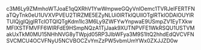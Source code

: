 c3M6Ly9ZMmhoWTJoaE1qQXRhV1YwWmpweGQyVnlOemc1TVRJelFERTFNaTQyTnk0eU1UVXVPVEU2TlRZME5EZyNLUi0lRTklQUIlOTglRTklODAlOUYlRTUlQjglQjglRTclOTQlQTgKdm1lc3M6Ly9ZWFYwYnpwaE9USmpZV1EyTXkwMFlXSTFMVFF6WlRFdE9HSmpNQzA1TjJaak9XUTNPVFE1WkRSQU1USTVMakUxTkM0MU15NHhNVG8yTWpjd05RP3JlbWFya3M9S1ItQ2hhdEdQVCVFNSVCMCU4OCVFNyU5NCVBOCZvYmZzPW5vbmUmYWx0ZXJJZD0w
